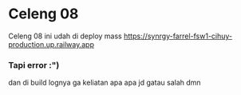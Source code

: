# Celeng 08

Celeng 08 ini udah di deploy mass
https://synrgy-farrel-fsw1-cihuy-production.up.railway.app

### Tapi error :") 
dan di build lognya ga keliatan apa apa jd gatau salah dmn
